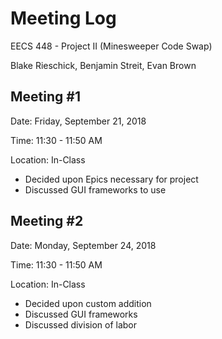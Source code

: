 # Meeting Log
EECS 448 - Project II (Minesweeper Code Swap)

Blake Rieschick, Benjamin Streit, Evan Brown

## Meeting \#1
Date: Friday, September 21, 2018

Time: 11:30 - 11:50 AM

Location: In-Class

  * Decided upon Epics necessary for project
  * Discussed GUI frameworks to use

## Meeting \#2
Date: Monday, September 24, 2018

Time: 11:30 - 11:50 AM

Location: In-Class

  * Decided upon custom addition
  * Discussed GUI frameworks
  * Discussed division of labor
